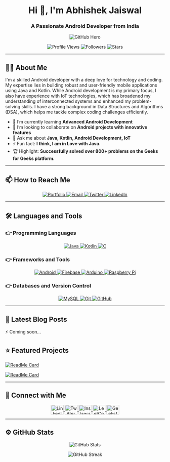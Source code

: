 <h1 align="center">Hi 👋, I'm Abhishek Jaiswal</h1>
<h3 align="center">A Passionate Android Developer from India</h3>

<p align="center">
  <img src="https://github-hero-readme.vercel.app/api?username=theabhishekjaiswal&linkedin=theabhishekjaiswal12&twitter=_abhi_jaiswal&description=Android%20Developer%20|%20Java%20&amp;%20Technology%20Enthusiast&theme=dark" alt="GitHub Hero" />
</p>

<p align="center">
  <img src="https://komarev.com/ghpvc/?username=theabhishekjaiswal&label=Profile%20views&color=blueviolet&style=flat-square" alt="Profile Views" />
  <img src="https://img.shields.io/github/followers/theabhishekjaiswal?label=Followers&color=lightgrey&style=flat-square" alt="Followers" />
  <img src="https://img.shields.io/github/stars/theabhishekjaiswal?label=Stars&color=yellow&style=flat-square" alt="Stars" />
</p>

---

## 👨‍💻 About Me

I'm a skilled Android developer with a deep love for technology and coding. My expertise lies in building robust and user-friendly mobile applications using Java and Kotlin. While Android development is my primary focus, I also have experience with IoT technologies, which has broadened my understanding of interconnected systems and enhanced my problem-solving skills. I have a strong background in Data Structures and Algorithms (DSA), which helps me tackle complex coding challenges efficiently.

- 🌱 I’m currently learning **Advanced Android Development**
- 👯 I’m looking to collaborate on **Android projects with innovative features**
- 💬 Ask me about **Java, Kotlin, Android Development, IoT**
- ⚡ Fun fact: **I think, I am in Love with Java.**
- 🏆 Highlight: **Successfully solved over 800+ problems on the Geeks for Geeks platform.**

---

## 📫 How to Reach Me

<p align="center">
  <a href="https://theabhishekjaiswal.github.io/" target="_blank">
    <img src="https://img.shields.io/website?label=Portfolio&style=for-the-badge&url=https://theabhishekjaiswal.github.io/&color=blue" alt="Portfolio" />
  </a>
  <a href="mailto:theabhishekjaiswal12@gmail.com">
    <img src="https://img.shields.io/badge/Email-D14836?style=for-the-badge&logo=gmail&logoColor=white&color=red" alt="Email" />
  </a>
  <a href="https://twitter.com/_abhi_jaiswal" target="_blank">
    <img src="https://img.shields.io/twitter/follow/_abhi_jaiswal?color=blue&logo=twitter&style=for-the-badge" alt="Twitter" />
  </a>
  <a href="https://linkedin.com/in/theabhishekjaiswal12/" target="_blank">
    <img src="https://img.shields.io/badge/LinkedIn-Connect-blue?style=for-the-badge&logo=linkedin&color=0A66C2" alt="LinkedIn" />
  </a>
</p>

---

## 🛠️ Languages and Tools

### 👉 Programming Languages
<p align="center">
  <a href="https://www.java.com/" target="_blank">
    <img src="https://img.shields.io/badge/Java-%23ED8B00.svg?style=for-the-badge&logo=openjdk&logoColor=white" alt="Java" />
  </a>
  <a href="https://kotlinlang.org/" target="_blank">
    <img src="https://img.shields.io/badge/Kotlin-%230095D5.svg?style=for-the-badge&logo=kotlin&logoColor=white" alt="Kotlin" />
  </a>
  <a href="https://www.cprogramming.com/" target="_blank">
    <img src="https://img.shields.io/badge/C-%2300599C.svg?style=for-the-badge&logo=c&logoColor=white" alt="C" />
  </a>
</p>

### 👉 Frameworks and Tools
<p align="center">
  <a href="https://developer.android.com/" target="_blank">
    <img src="https://img.shields.io/badge/Android-%230097A7.svg?style=for-the-badge&logo=android&logoColor=white" alt="Android" />
  </a>
  <a href="https://firebase.google.com/" target="_blank">
    <img src="https://img.shields.io/badge/Firebase-%23039BE5.svg?style=for-the-badge&logo=firebase" alt="Firebase" />
  </a>
  <a href="https://www.arduino.cc/" target="_blank">
    <img src="https://img.shields.io/badge/Arduino-%230097A7.svg?style=for-the-badge&logo=arduino&logoColor=white" alt="Arduino" />
  </a>
  <a href="https://www.raspberrypi.org/" target="_blank">
    <img src="https://img.shields.io/badge/Raspberry%20Pi-%23C51A4A.svg?style=for-the-badge&logo=raspberry-pi&logoColor=white" alt="Raspberry Pi" />
  </a>
</p>

### 👉 Databases and Version Control
<p align="center">
  <a href="https://www.mysql.com/" target="_blank">
    <img src="https://img.shields.io/badge/MySQL-%2300f.svg?style=for-the-badge&logo=mysql&logoColor=white" alt="MySQL" />
  </a>
  <a href="https://git-scm.com/" target="_blank">
    <img src="https://img.shields.io/badge/Git-%23F05033.svg?style=for-the-badge&logo=git&logoColor=white" alt="Git" />
  </a>
  <a href="https://github.com/" target="_blank">
    <img src="https://img.shields.io/badge/GitHub-%23121011.svg?style=for-the-badge&logo=github&logoColor=white" alt="GitHub" />
  </a>
</p>

---

## 📕 Latest Blog Posts

⚡ Coming soon...

## ⭐ Featured Projects

[![ReadMe Card](https://github-readme-stats.vercel.app/api/pin/?username=theabhishekjaiswal&repo=Moodify&theme=dark&bg_color=0D1117&title_color=00BFFF&text_color=00BFFF&border_color=1E90FF)](https://github.com/theabhishekjaiswal/Moodify)

[![ReadMe Card](https://github-readme-stats.vercel.app/api/pin/?username=theabhishekjaiswal&repo=Fire-Alarm-System&theme=dark&bg_color=0D1117&title_color=00BFFF&text_color=00BFFF&border_color=1E90FF)](https://github.com/theabhishekjaiswal/Fire-Alarm-System)

---

## 🤝 Connect with Me

<p align="center">
  <a href="https://linkedin.com/in/theabhishekjaiswal12" target="_blank">
    <img align="center" src="https://raw.githubusercontent.com/rahuldkjain/github-profile-readme-generator/master/src/images/icons/Social/linked-in-alt.svg" alt="LinkedIn" height="30" width="40" />
  </a>
  <a href="https://twitter.com/_abhi_jaiswal" target="_blank">
    <img align="center" src="https://raw.githubusercontent.com/rahuldkjain/github-profile-readme-generator/master/src/images/icons/Social/twitter.svg" alt="Twitter" height="30" width="40" />
  </a>
  <a href="https://instagram.com/theabhishek_jaiswal/" target="_blank">
    <img align="center" src="https://raw.githubusercontent.com/rahuldkjain/github-profile-readme-generator/master/src/images/icons/Social/instagram.svg" alt="Instagram" height="30" width="40" />
  </a>
  <a href="https://www.leetcode.com/theabhishek_jaiswal/" target="_blank">
    <img align="center" src="https://raw.githubusercontent.com/rahuldkjain/github-profile-readme-generator/master/src/images/icons/Social/leet-code.svg" alt="LeetCode" height="30" width="40" />
  </a>
  <a href="https://auth.geeksforgeeks.org/user/theabhishek_jaiswal" target="_blank">
    <img align="center" src="https://raw.githubusercontent.com/rahuldkjain/github-profile-readme-generator/master/src/images/icons/Social/geeks-for-geeks.svg" alt="GeeksforGeeks" height="30" width="40" />
  </a>
</p>

---


## ⚙️ GitHub Stats

<p align="center">
  <img src="https://github-readme-stats.vercel.app/api?username=theabhishekjaiswal&show_icons=true&theme=dark&icon_color=00BFFF&text_color=00BFFF&bg_color=0D1117&border_color=1E90FF" alt="GitHub Stats" />
</p>
<p align="center">
  <img src="https://github-readme-streak-stats.herokuapp.com/?user=theabhishekjaiswal&theme=dark&hide_border=true&background=0D1117&stroke=1E90FF&fire=1E90FF" alt="GitHub Streak" />
</p>

